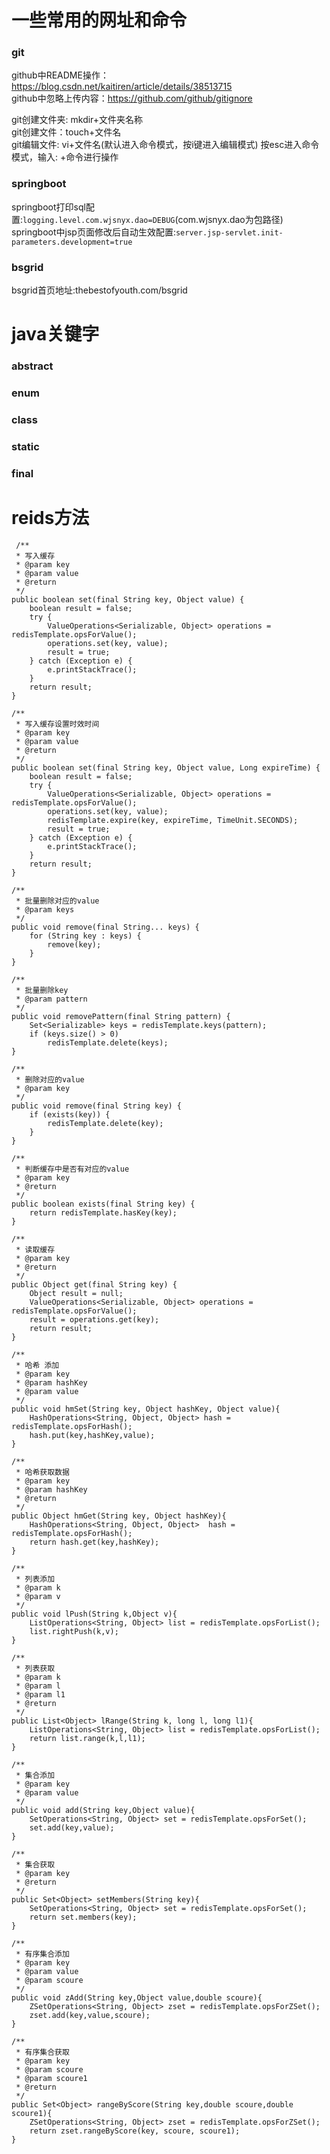 # 一些常用的网址和命令
### git
github中README操作：https://blog.csdn.net/kaitiren/article/details/38513715<br>
github中忽略上传内容：https://github.com/github/gitignore<br>

git创建文件夹: mkdir+文件夹名称<br>
git创建文件：touch+文件名<br>
git编辑文件: vi+文件名(默认进入命令模式，按i键进入编辑模式) 按esc进入命令模式，输入: +命令进行操作<br>

### springboot
springboot打印sql配置:`logging.level.com.wjsnyx.dao=DEBUG`(com.wjsnyx.dao为包路径)<br>
		springboot中jsp页面修改后自动生效配置:`server.jsp-servlet.init-parameters.development=true`
### bsgrid
bsgrid首页地址:thebestofyouth.com/bsgrid

# java关键字

### abstract
### enum
### class
### static
### final

# reids方法
     /**
     * 写入缓存
     * @param key
     * @param value
     * @return
     */
    public boolean set(final String key, Object value) {
        boolean result = false;
        try {
            ValueOperations<Serializable, Object> operations = redisTemplate.opsForValue();
            operations.set(key, value);
            result = true;
        } catch (Exception e) {
            e.printStackTrace();
        }
        return result;
    }
    
    /**
     * 写入缓存设置时效时间
     * @param key
     * @param value
     * @return
     */
    public boolean set(final String key, Object value, Long expireTime) {
        boolean result = false;
        try {
            ValueOperations<Serializable, Object> operations = redisTemplate.opsForValue();
            operations.set(key, value);
            redisTemplate.expire(key, expireTime, TimeUnit.SECONDS);
            result = true;
        } catch (Exception e) {
            e.printStackTrace();
        }
        return result;
    }
    
    /**
     * 批量删除对应的value
     * @param keys
     */
    public void remove(final String... keys) {
        for (String key : keys) {
            remove(key);
        }
    }

    /**
     * 批量删除key
     * @param pattern
     */
    public void removePattern(final String pattern) {
        Set<Serializable> keys = redisTemplate.keys(pattern);
        if (keys.size() > 0)
            redisTemplate.delete(keys);
    }
    
    /**
     * 删除对应的value
     * @param key
     */
    public void remove(final String key) {
        if (exists(key)) {
            redisTemplate.delete(key);
        }
    }
    
    /**
     * 判断缓存中是否有对应的value
     * @param key
     * @return
     */
    public boolean exists(final String key) {
        return redisTemplate.hasKey(key);
    }
    
    /**
     * 读取缓存
     * @param key
     * @return
     */
    public Object get(final String key) {
        Object result = null;
        ValueOperations<Serializable, Object> operations = redisTemplate.opsForValue();
        result = operations.get(key);
        return result;
    }
    
    /**
     * 哈希 添加
     * @param key
     * @param hashKey
     * @param value
     */
    public void hmSet(String key, Object hashKey, Object value){
        HashOperations<String, Object, Object> hash = redisTemplate.opsForHash();
        hash.put(key,hashKey,value);
    }

    /**
     * 哈希获取数据
     * @param key
     * @param hashKey
     * @return
     */
    public Object hmGet(String key, Object hashKey){
        HashOperations<String, Object, Object>  hash = redisTemplate.opsForHash();
        return hash.get(key,hashKey);
    }

    /**
     * 列表添加
     * @param k
     * @param v
     */
    public void lPush(String k,Object v){
        ListOperations<String, Object> list = redisTemplate.opsForList();
        list.rightPush(k,v);
    }

    /**
     * 列表获取
     * @param k
     * @param l
     * @param l1
     * @return
     */
    public List<Object> lRange(String k, long l, long l1){
        ListOperations<String, Object> list = redisTemplate.opsForList();
        return list.range(k,l,l1);
    }

    /**
     * 集合添加
     * @param key
     * @param value
     */
    public void add(String key,Object value){
        SetOperations<String, Object> set = redisTemplate.opsForSet();
        set.add(key,value);
    }

    /**
     * 集合获取
     * @param key
     * @return
     */
    public Set<Object> setMembers(String key){
        SetOperations<String, Object> set = redisTemplate.opsForSet();
        return set.members(key);
    }

    /**
     * 有序集合添加
     * @param key
     * @param value
     * @param scoure
     */
    public void zAdd(String key,Object value,double scoure){
        ZSetOperations<String, Object> zset = redisTemplate.opsForZSet();
        zset.add(key,value,scoure);
    }

    /**
     * 有序集合获取
     * @param key
     * @param scoure
     * @param scoure1
     * @return
     */
    public Set<Object> rangeByScore(String key,double scoure,double scoure1){
        ZSetOperations<String, Object> zset = redisTemplate.opsForZSet();
        return zset.rangeByScore(key, scoure, scoure1);
    }
